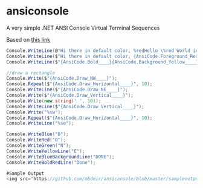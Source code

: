 # ansiconsole
A very simple .NET ANSI Console Virtual Terminal Sequences

Based on [this link](https://docs.microsoft.com/en-us/windows/console/console-virtual-terminal-sequences#example)

```csharp
Console.WriteLine(@"Hi there in default color, %redHello \%red World in Red%end rest in %yellowyellow");
Console.WriteLine($"Hi there in default color, {AnsiCode.Foreground_Red____}Hello \\%red World in Red{AnsiCode.Default____} rest in %blueblue");
Console.WriteLine($"{AnsiCode.Bold____}{AnsiCode.Background_Yellow____}{AnsiCode.Foreground_Red____}Hello%reset");

//draw a rectangle
Console.Write($"{AnsiCode.Draw_NW____}");
Console.Repeat($"{AnsiCode.Draw_Horizontal____}", 10);
Console.WriteLine($"{AnsiCode.Draw_NE____}");
Console.Write($"{AnsiCode.Draw_Vertical____}");
Console.Write(new string(' ', 10));
Console.WriteLine($"{AnsiCode.Draw_Vertical____}");
Console.Write("%sw");
Console.Repeat($"{AnsiCode.Draw_Horizontal____}", 10);
Console.WriteLine("%se");

Console.WriteBlue("D");
Console.WriteRed("O");
Console.WriteGreen("N");
Console.WriteYellowLine("E");
Console.WriteBlueBackgroundLine("DONE");
Console.WriteBoldRedLine("Done");

#Sample Output
<img src='https://github.com/mbdeir/ansiconsole/blob/master/sampleoutput.png?raw=true'>
